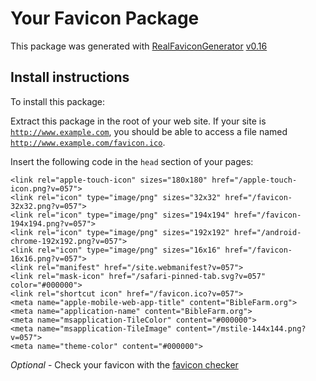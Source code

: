 # Your Favicon Package

This package was generated with [RealFaviconGenerator](https://realfavicongenerator.net/) [v0.16](https://realfavicongenerator.net/change_log#v0.16)

## Install instructions

To install this package:

Extract this package in the root of your web site. If your site is <code>http://www.example.com</code>, you should be able to access a file named <code>http://www.example.com/favicon.ico</code>.

Insert the following code in the `head` section of your pages:

    <link rel="apple-touch-icon" sizes="180x180" href="/apple-touch-icon.png?v=057">
    <link rel="icon" type="image/png" sizes="32x32" href="/favicon-32x32.png?v=057">
    <link rel="icon" type="image/png" sizes="194x194" href="/favicon-194x194.png?v=057">
    <link rel="icon" type="image/png" sizes="192x192" href="/android-chrome-192x192.png?v=057">
    <link rel="icon" type="image/png" sizes="16x16" href="/favicon-16x16.png?v=057">
    <link rel="manifest" href="/site.webmanifest?v=057">
    <link rel="mask-icon" href="/safari-pinned-tab.svg?v=057" color="#000000">
    <link rel="shortcut icon" href="/favicon.ico?v=057">
    <meta name="apple-mobile-web-app-title" content="BibleFarm.org">
    <meta name="application-name" content="BibleFarm.org">
    <meta name="msapplication-TileColor" content="#000000">
    <meta name="msapplication-TileImage" content="/mstile-144x144.png?v=057">
    <meta name="theme-color" content="#000000">

*Optional* - Check your favicon with the [favicon checker](https://realfavicongenerator.net/favicon_checker)